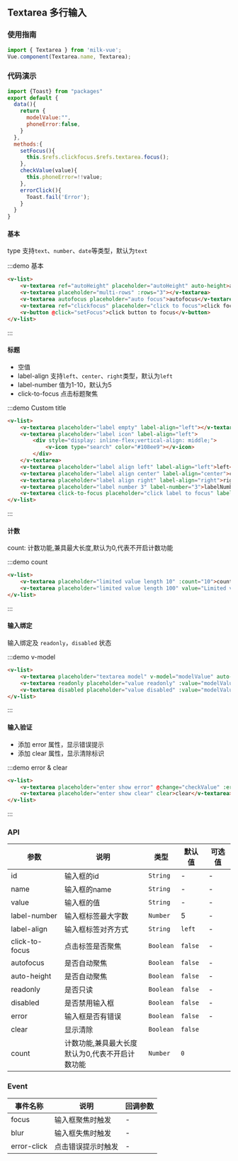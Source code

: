 <style>
.demo-textarea {
  .vm-button {
    user-select: none;
    color:#108ee9;
    border:none;

    &--large,
    &--bottom-action {
      margin-bottom: 15px;
    }

    &--small,
    &--normal {
      margin-right: 10px;
    }
  }
  
  h2{
    padding-bottom:15px;
    margin-left:15px;
  }

  .zan-doc-demo-block__subtitle {
    padding-left: 0;
  }
}
</style>
<script>
import {Toast} from "packages"
export default {
  data(){
    return {
      modelValue:"",
      phoneError:false,
    }
  },
  methods:{
    setFocus(){
      this.$refs.clickfocus.$refs.textarea.focus();
    },
    checkValue(value){
      this.phoneError=!!value;
    },
    errorClick(){
      Toast.fail('Error');
    }
  }
}
</script>

## Textarea 多行输入

### 使用指南
``` javascript
import { Textarea } from 'milk-vue';
Vue.component(Textarea.name, Textarea);
```

### 代码演示

```javascript
import {Toast} from "packages"
export default {
  data(){
    return {
      modelValue:"",
      phoneError:false,
    }
  },
  methods:{
    setFocus(){
      this.$refs.clickfocus.$refs.textarea.focus();
    },
    checkValue(value){
      this.phoneError=!!value;
    },
    errorClick(){
      Toast.fail('Error');
    }
  }
}
```

#### 基本

type 支持`text`、`number`、`date`等类型，默认为`text`

:::demo 基本
```html
<v-list>
    <v-textarea ref="autoHeight" placeholder="autoHeight" auto-height>autoHeight</v-textarea>
    <v-textarea placeholder="multi-rows" :rows="3"></v-textarea>
    <v-textarea autofocus placeholder="auto focus">autofocus</v-textarea>
    <v-textarea ref="clickfocus" placeholder="click to focus">click focus</v-textarea>
    <v-button @click="setFocus">click button to focus</v-button>
</v-list>
```
:::

#### 标题

* 空值
* label-align 支持`left`、`center`、`right`类型，默认为`left`
* label-number 值为1-10，默认为5
* click-to-focus 点击标题聚焦

:::demo Custom title
```html
<v-list>
    <v-textarea placeholder="label empty" label-align="left"></v-textarea>
    <v-textarea placeholder="label icon" label-align="left">
        <div style="display: inline-flex;vertical-align: middle;">
            <v-icon type="search" color="#108ee9"></v-icon>
        </div>
    </v-textarea>
    <v-textarea placeholder="label align left" label-align="left">left</v-textarea>
    <v-textarea placeholder="label align center" label-align="center">center</v-textarea>
    <v-textarea placeholder="label align right" label-align="right">right</v-textarea>
    <v-textarea placeholder="label number 3" label-number="3">labelNumber 3</v-textarea>
    <v-textarea click-to-focus placeholder="click label to focus" label-number="7" >click to focus</v-textarea>
</v-list>
```
:::

#### 计数

count: 计数功能,兼具最大长度,默认为0,代表不开启计数功能

:::demo count
```html
<v-list>
    <v-textarea placeholder="limited value length 10" :count="10">count</v-textarea>
    <v-textarea placeholder="limited value length 100" value="Limited value length 100" rows="3" :count="100"></v-textarea>
</v-list>
```
:::

#### 输入绑定

输入绑定及 `readonly`，`disabled` 状态

:::demo v-model
```html
<v-list>
    <v-textarea placeholder="textarea model" v-model="modelValue" auto-height>v-model</v-textarea>
    <v-textarea readonly placeholder="value readonly" :value="modelValue">readonly</v-textarea>
    <v-textarea disabled placeholder="value disabled" :value="modelValue">disabled</v-textarea>
</v-list>
```
:::

#### 输入验证

* 添加 error 属性，显示错误提示
* 添加 clear 属性，显示清除标识

:::demo error & clear
```html
<v-list>
    <v-textarea placeholder="enter show error" @change="checkValue" :error="phoneError" @error-click="errorClick">error</v-textarea>
    <v-textarea placeholder="enter show clear" clear>clear</v-textarea>
</v-list>
```
:::

### API

| 参数 | 说明 | 类型 | 默认值 | 可选值 |
|-----------|-----------|-----------|-------------|-------------|
| id | 输入框的id | `String` | - | - |
| name | 输入框的name | `String` | - | - |
| value | 输入框的值 | `String` | - | - |
| label-number | 输入框标签最大字数 | `Number` | 5 | - |
| label-align | 输入框标签对齐方式 | `String` | `left` | - |
| click-to-focus | 点击标签是否聚焦 | `Boolean` | `false` | - |
| autofocus | 是否自动聚焦 | `Boolean` | `false` | - |
| auto-height | 是否自动聚焦 | `Boolean` | `false` | - |
| readonly | 是否只读 | `Boolean` | `false` | - |
| disabled | 是否禁用输入框 | `Boolean` | `false` | - |
| error | 输入框是否有错误 | `Boolean` | `false` | - |
| clear | 显示清除 | `Boolean` | `false` |  |
| count | 计数功能,兼具最大长度<br>默认为0,代表不开启计数功能  | `Number` | `0` |  |

### Event

| 事件名称 | 说明 | 回调参数 |
|-----------|-----------|-----------|
| focus | 输入框聚焦时触发 | - |
| blur | 输入框失焦时触发 | - |
| error-click | 点击错误提示时触发 | - |

